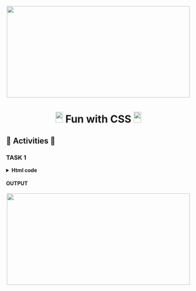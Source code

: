 <div align="center"><img src="https://user-images.githubusercontent.com/66263776/119346610-0c0d1b80-bc60-11eb-80b8-a6ce3d1306bf.png" width="500" height= "250"> </div>

# <div align="center"><img src="https://user-images.githubusercontent.com/66263776/98705433-b6b88f00-234b-11eb-97b7-cb193f7424f4.png" width="20" height= "30"> Fun with CSS <img src="https://user-images.githubusercontent.com/66263776/98705433-b6b88f00-234b-11eb-97b7-cb193f7424f4.png" width="20" height= "30"></div>

## :memo: Activities :memo:
### TASK 1
<details>
<summary><b>Html code</b></summary>
 
 ```HTML
 <!DOCTYPE html>
<html lang="en">
    <head>
        <meta charset="UTF-8" />
        <title>HBTN - 0- Sprite</title>

        <link href="0-styles.css" media="all" rel="stylesheet" type="text/css">
    </head>
    <body>
        <ul>
            <li>HTML<span class="icon i-html"></span></li>
            <li>CSS<span class="icon i-css"></span></li>
            <li>JavaScript<span class="icon i-js"></span></li>
        </ul>
    </body>
</html>
 ```
</details>

#### OUTPUT
<div align="center"><img src="https://user-images.githubusercontent.com/66263776/119347245-df0d3880-bc60-11eb-9221-c930aa1f6d25.png" width="500" height= "250"> </div>
